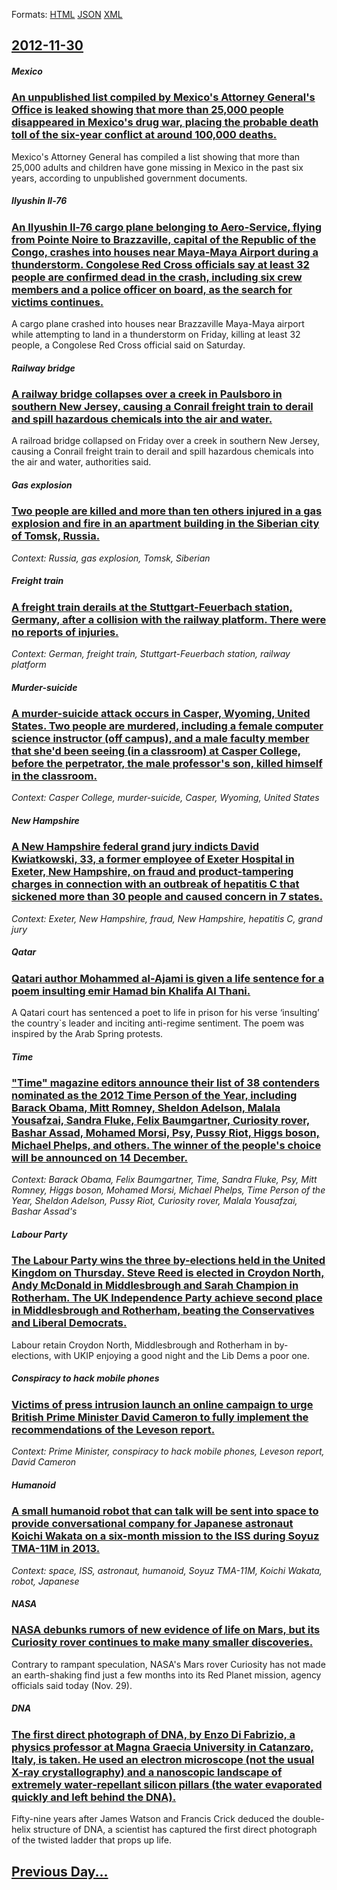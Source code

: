 
Formats: [HTML](2012/11/30/index.html)  [JSON](2012/11/30/index.json)  [XML](2012/11/30/index.xml)  

## [2012-11-30](/news/2012/11/30/index.md)

##### Mexico
### [An unpublished list compiled by Mexico's Attorney General's Office is leaked showing that more than 25,000 people disappeared in Mexico's drug war, placing the probable death toll of the six-year conflict at around 100,000 deaths. ](/news/2012/11/30/an-unpublished-list-compiled-by-mexico-s-attorney-general-s-office-is-leaked-showing-that-more-than-25-000-people-disappeared-in-mexico-s-dr.md)
Mexico&#039;s Attorney General has compiled a list showing that more than 25,000 adults and children have gone missing in Mexico in the past six years, according to unpublished government documents.

##### Ilyushin Il-76
### [An Ilyushin Il-76 cargo plane belonging to Aero-Service, flying from Pointe Noire to Brazzaville, capital of the Republic of the Congo, crashes into houses near Maya-Maya Airport during a thunderstorm. Congolese Red Cross officials say at least 32 people are confirmed dead in the crash, including six crew members and a police officer on board, as the search for victims continues. ](/news/2012/11/30/an-ilyushin-il-76-cargo-plane-belonging-to-aa-c-ro-service-flying-from-pointe-noire-to-brazzaville-capital-of-the-republic-of-the-congo-cra.md)
A cargo plane crashed into houses near Brazzaville Maya-Maya airport while attempting to land in a thunderstorm on Friday, killing at least 32 people, a Congolese Red Cross official said on Saturday.

##### Railway bridge
### [A railway bridge collapses over a creek in Paulsboro in southern New Jersey, causing a Conrail freight train to derail and spill hazardous chemicals into the air and water. ](/news/2012/11/30/a-railway-bridge-collapses-over-a-creek-in-paulsboro-in-southern-new-jersey-causing-a-conrail-freight-train-to-derail-and-spill-hazardous-c.md)
A railroad bridge collapsed on Friday over a creek in southern New Jersey, causing a Conrail freight train to derail and spill hazardous chemicals into the air and water, authorities said.

##### Gas explosion
### [Two people are killed and more than ten others injured in a gas explosion and fire in an apartment building in the Siberian city of Tomsk, Russia. ](/news/2012/11/30/two-people-are-killed-and-more-than-ten-others-injured-in-a-gas-explosion-and-fire-in-an-apartment-building-in-the-siberian-city-of-tomsk-r.md)
_Context: Russia, gas explosion, Tomsk, Siberian_

##### Freight train
### [A freight train derails at the Stuttgart-Feuerbach station, Germany, after a collision with the railway platform. There were no reports of injuries. ](/news/2012/11/30/a-freight-train-derails-at-the-stuttgart-feuerbach-station-germany-after-a-collision-with-the-railway-platform-there-were-no-reports-of-i.md)
_Context: German, freight train, Stuttgart-Feuerbach station, railway platform_

##### Murder-suicide
### [A murder-suicide attack occurs in Casper, Wyoming, United States. Two people are murdered, including a female computer science instructor (off campus), and a male faculty member that she'd been seeing (in a classroom) at Casper College, before the perpetrator, the male professor's son, killed himself in the classroom. ](/news/2012/11/30/a-murderasuicide-attack-occurs-in-casper-wyoming-united-states-two-people-are-murdered-including-a-female-computer-science-instructor.md)
_Context: Casper College, murder-suicide, Casper, Wyoming, United States_

##### New Hampshire
### [A New Hampshire federal grand jury indicts David Kwiatkowski, 33, a former employee of Exeter Hospital in Exeter, New Hampshire, on fraud and product-tampering charges in connection with an outbreak of hepatitis C that sickened more than 30 people and caused concern in 7 states. ](/news/2012/11/30/a-new-hampshire-federal-grand-jury-indicts-david-kwiatkowski-33-a-former-employee-of-exeter-hospital-in-exeter-new-hampshire-on-fraud-an.md)
_Context: Exeter, New Hampshire, fraud, New Hampshire, hepatitis C, grand jury_

##### Qatar
### [Qatari author Mohammed al-Ajami is given a life sentence for a poem insulting emir Hamad bin Khalifa Al Thani. ](/news/2012/11/30/qatari-author-mohammed-al-ajami-is-given-a-life-sentence-for-a-poem-insulting-emir-hamad-bin-khalifa-al-thani.md)
A Qatari court has sentenced a poet to life in prison for his verse ‘insulting’ the country`s leader and inciting anti-regime sentiment. The poem was inspired by the Arab Spring protests.

##### Time
### ["Time" magazine editors announce their list of 38 contenders nominated as the 2012 Time Person of the Year, including Barack Obama, Mitt Romney, Sheldon Adelson, Malala Yousafzai, Sandra Fluke, Felix Baumgartner, Curiosity rover, Bashar Assad, Mohamed Morsi, Psy, Pussy Riot, Higgs boson, Michael Phelps, and others. The winner of the people's choice will be announced on 14 December. ](/news/2012/11/30/time-magazine-editors-announce-their-list-of-38-contenders-nominated-as-the-2012-time-person-of-the-year-including-barack-obama-mitt-rom.md)
_Context: Barack Obama, Felix Baumgartner, Time, Sandra Fluke, Psy, Mitt Romney, Higgs boson, Mohamed Morsi, Michael Phelps, Time Person of the Year, Sheldon Adelson, Pussy Riot, Curiosity rover, Malala Yousafzai, Bashar Assad's_

##### Labour Party
### [The Labour Party wins the three by-elections held in the United Kingdom on Thursday. Steve Reed is elected in Croydon North, Andy McDonald in Middlesbrough and Sarah Champion in Rotherham. The UK Independence Party achieve second place in Middlesbrough and Rotherham, beating the Conservatives and Liberal Democrats. ](/news/2012/11/30/the-labour-party-wins-the-three-by-elections-held-in-the-united-kingdom-on-thursday-steve-reed-is-elected-in-croydon-north-andy-mcdonald-i.md)
Labour retain Croydon North, Middlesbrough and Rotherham in by-elections, with UKIP enjoying a good night and the Lib Dems a poor one.

##### Conspiracy to hack mobile phones
### [Victims of press intrusion launch an online campaign to urge British Prime Minister David Cameron to fully implement the recommendations of the Leveson report. ](/news/2012/11/30/victims-of-press-intrusion-launch-an-online-campaign-to-urge-british-prime-minister-david-cameron-to-fully-implement-the-recommendations-of.md)
_Context: Prime Minister, conspiracy to hack mobile phones, Leveson report, David Cameron_

##### Humanoid
### [A small humanoid robot that can talk will be sent into space to provide conversational company for Japanese astronaut Koichi Wakata on a six-month mission to the ISS during Soyuz TMA-11M in 2013. ](/news/2012/11/30/a-small-humanoid-robot-that-can-talk-will-be-sent-into-space-to-provide-conversational-company-for-japanese-astronaut-koichi-wakata-on-a-six.md)
_Context: space, ISS, astronaut, humanoid, Soyuz TMA-11M, Koichi Wakata, robot, Japanese_

##### NASA
### [NASA debunks rumors of new evidence of life on Mars, but its Curiosity rover continues to make many smaller discoveries. ](/news/2012/11/30/nasa-debunks-rumors-of-new-evidence-of-life-on-mars-but-its-curiosity-rover-continues-to-make-many-smaller-discoveries.md)
Contrary to rampant speculation, NASA&#039;s Mars rover Curiosity has not made an earth-shaking find just a few months into its Red Planet mission, agency officials said today (Nov. 29).

##### DNA
### [The first direct photograph of DNA, by Enzo Di Fabrizio, a physics professor at Magna Graecia University in Catanzaro, Italy, is taken. He used an electron microscope (not the usual X-ray crystallography) and a nanoscopic landscape of extremely water-repellant silicon pillars (the water evaporated quickly and left behind the DNA). ](/news/2012/11/30/the-first-direct-photograph-of-dna-by-enzo-di-fabrizio-a-physics-professor-at-magna-graecia-university-in-catanzaro-italy-is-taken-he-u.md)
Fifty-nine years after James Watson and Francis Crick deduced the double-helix structure of DNA, a scientist has captured the first direct photograph of the twisted ladder that props up life.

## [Previous Day...](/news/2012/11/29/index.md)

